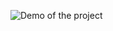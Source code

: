 ![Demo of the project](https://media3.giphy.com/media/v1.Y2lkPTc5MGI3NjExMjJoYWZrMWw3M254b25kcWw5ZHVwbDd0cmV4aG1uYzM4cDFqem5nZCZlcD12MV9pbnRlcm5hbF9naWZfYnlfaWQmY3Q9Zw/o6TTJ6ak4A97a/giphy.webp)
